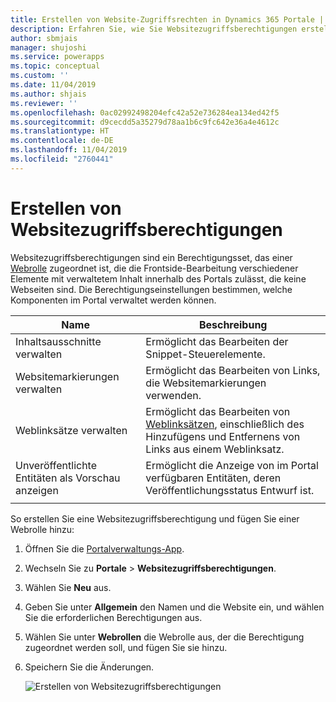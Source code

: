 ```yaml
---
title: Erstellen von Website-Zugriffsrechten in Dynamics 365 Portale | MicrosoftDocs
description: Erfahren Sie, wie Sie Websitezugriffsberechtigungen erstellen und Elementen in einem Portal zuordnen.
author: sbmjais
manager: shujoshi
ms.service: powerapps
ms.topic: conceptual
ms.custom: ''
ms.date: 11/04/2019
ms.author: shjais
ms.reviewer: ''
ms.openlocfilehash: 0ac02992498204efc42a52e736284ea134ed42f5
ms.sourcegitcommit: d9cecdd5a35279d78aa1b6c9fc642e36a4e4612c
ms.translationtype: HT
ms.contentlocale: de-DE
ms.lasthandoff: 11/04/2019
ms.locfileid: "2760441"
---
```

# <a name="create-website-access-permissions"></a>Erstellen von Websitezugriffsberechtigungen

Websitezugriffsberechtigungen sind ein Berechtigungsset, das einer [Webrolle](create-web-roles.md) zugeordnet ist, die die Frontside-Bearbeitung verschiedener Elemente mit verwaltetem Inhalt innerhalb des Portals zulässt, die keine Webseiten sind. Die Berechtigungseinstellungen bestimmen, welche Komponenten im Portal verwaltet werden können.

| Name                         | Beschreibung                                                                                      |
|------------------------------|--------------------------------------------------------------------------------------------------|
| Inhaltsausschnitte verwalten      | Ermöglicht das Bearbeiten der Snippet-Steuerelemente.                                                          |
| Websitemarkierungen verwalten          | Ermöglicht das Bearbeiten von Links, die Websitemarkierungen verwenden.                                           |
| Weblinksätze verwalten         | Ermöglicht das Bearbeiten von [Weblinksätzen](manage-web-links.md), einschließlich des Hinzufügens und Entfernens von Links aus einem Weblinksatz. |
| Unveröffentlichte Entitäten als Vorschau anzeigen | Ermöglicht die Anzeige von im Portal verfügbaren Entitäten, deren Veröffentlichungsstatus Entwurf ist.             |
|||

So erstellen Sie eine Websitezugriffsberechtigung und fügen Sie einer Webrolle hinzu:

1. Öffnen Sie die [Portalverwaltungs-App](configure-portal.md).

2. Wechseln Sie zu **Portale** > **Websitezugriffsberechtigungen**.

3. Wählen Sie **Neu** aus.

4. Geben Sie unter **Allgemein** den Namen und die Website ein, und wählen Sie die erforderlichen Berechtigungen aus.

5. Wählen Sie unter **Webrollen** die Webrolle aus, der die Berechtigung zugeordnet werden soll, und fügen Sie sie hinzu.

6. Speichern Sie die Änderungen.

    ![Erstellen von Websitezugriffsberechtigungen](../media/website-access-permission.png "Erstellen von Websitezugriffsberechtigungen")  
